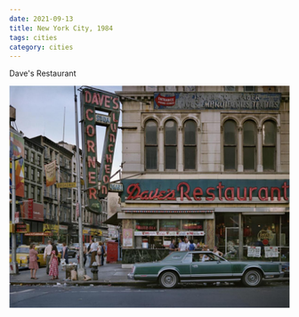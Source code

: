 ```yaml
---
date: 2021-09-13
title: New York City, 1984
tags: cities
category: cities
---
```


Dave's Restaurant

![nycdaves](https://raw.githubusercontent.com/muneer78/muneer78.github.io/master/images/nycdaves.jpeg)



